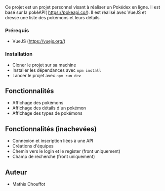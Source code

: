 Ce projet est un projet personnel visant à réaliser un Pokédex en ligne. Il est basé sur la pokéAPI( https://pokeapi.co/).
Il est réalisé avec VueJS et dresse une liste des pokémons et leurs détails.


### Prérequis

-   VueJS (https://vuejs.org/)

### Installation

-   Cloner le projet sur sa machine
-   Installer les dépendances avec `npm install` 
-   Lancer le projet avec `npm run dev`

## Fonctionnalités

-   Affichage des pokémons
-   Affichage des détails d'un pokémon 
-   Affichage des types de pokémons


## Fonctionnalités (inachevées)

-   Connexion et inscription liées à une API
-   Créations d'équipes 
-   Chemin vers le login et le register (front uniquement)
-   Champ de recherche (front uniquement)

## Auteur

-   Mathis Chouffot